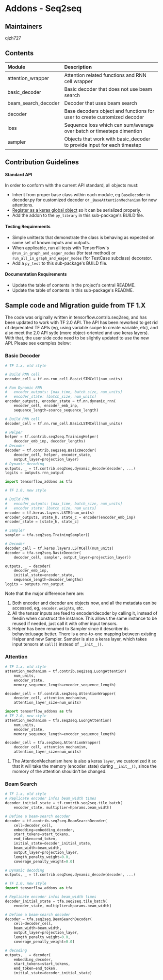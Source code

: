 # Addons - Seq2seq

## Maintainers
qlzh727

## Contents
| Module | Description                             |
|:----------------------- |:-----------------------------|
| attention_wrapper | Attention related functions and RNN cell wrapper |
| basic_decoder | Basic decoder that does not use beam search |
| beam_search_decoder | Decoder that uses beam search |
| decoder | Base decoders object and functions for user to create customized decoder |
| loss | Sequence loss which can sum/average over batch or timesteps dimention |
| sampler | Objects that work with basic_decoder to provide input for each timestep |

## Contribution Guidelines
#### Standard API
In order to conform with the current API standard, all objects must:
 * Inherit from proper base class within each module, eg `BaseDecoder` in decoder.py for customized
   decoder or `_BaseAttentionMechanism` for new attentions.
 * [Register as a keras global object](https://github.com/tensorflow/addons/blob/master/tensorflow_addons/utils/python/keras_utils.py)
  so it can be serialized properly.
 * Add the addon to the `py_library` in this sub-package's BUILD file.

#### Testing Requirements
 * Simple unittests that demonstrate the class is behaving as expected on
   some set of known inputs and outputs.
 * When applicable, run all tests with TensorFlow's
   `@run_in_graph_and_eager_modes` (for test method)
   or `run_all_in_graph_and_eager_modes` (for TestCase subclass) decorator.
 * Add a `py_test` to this sub-package's BUILD file.

#### Documentation Requirements
 * Update the table of contents in the project's central README.
 * Update the table of contents in this sub-package's README.

## Sample code and Migration guide from TF 1.X
The code was originally written in tensorflow.contrib.seq2seq, and has been updated to work with
TF 2.0 API. The API has been reworked to get rid of deprecated TF APIs (eg, using variable
scope to create variable, etc), and also meet the 2.0 API sytle (more object-oriented and use keras
layers). With that, the user side code need to be slightly updated to use the new API. Please see
examples below:

### Basic Decoder
``` python
# TF 1.x, old style

# Build RNN cell
encoder_cell = tf.nn.rnn_cell.BasicLSTMCell(num_units)

# Run Dynamic RNN
#   encoder_outputs: [max_time, batch_size, num_units]
#   encoder_state: [batch_size, num_units]
encoder_outputs, encoder_state = tf.nn.dynamic_rnn(
    encoder_cell, encoder_emb_inp,
    sequence_length=source_sequence_length)

# Build RNN cell
decoder_cell = tf.nn.rnn_cell.BasicLSTMCell(num_units)

# Helper
helper = tf.contrib.seq2seq.TrainingHelper(
    decoder_emb_inp, decoder_lengths)
# Decoder
decoder = tf.contrib.seq2seq.BasicDecoder(
    decoder_cell, helper, encoder_state,
    output_layer=projection_layer)
# Dynamic decoding
outputs, _ = tf.contrib.seq2seq.dynamic_decode(decoder, ...)
logits = outputs.rnn_output
```

``` python
import tensorflow_addons as tfa

# TF 2.0, new style

# Build RNN
#   encoder_outputs: [max_time, batch_size, num_units]
#   encoder_state: [batch_size, num_units]
encoder = tf.keras.layers.LSTM(num_units)
encoder_outputs, state_h, state_c = encoder(encoder_emb_inp)
encoder_state = [state_h, state_c]

# Sampler
sampler = tfa.seq2seq.TrainingSampler()

# Decoder
decoder_cell = tf.keras.layers.LSTMCell(num_units)
decoder = tfa.seq2seq.BasicDecoder(
    decoder_cell, sampler, output_layer=projection_layer))

outputs, _ = decoder(
    decoder_emb_inp,
    initial_state=encoder_state,
    sequence_length=decoder_lengths)
logits = outputs.rnn_output
```

Note that the major difference here are:

1. Both encoder and decoder are objects now, and all the metadata can be accessed, eg,
   `encoder.weights`, etc.
1. All the tensor inputs are feed to encoder/decoder by calling it, instead of feedin when construct
   the instance. This allows the same instance to be reused if needed, just call it with other input
   tensors.
1. Helper has been renamed to Sampler since it describer its behavior/usage better. There is a
   one-to-one mapping between existing Helper and new Sampler. Sampler is also a keras layer, which
   takes input tensors at `call()` instead of `__init__()`.


### Attention
``` python
# TF 1.x, old style
attention_mechanism = tf.contrib.seq2seq.LuongAttention(
    num_units,
    encoder_state,
    memory_sequence_length=encoder_sequence_length)

decoder_cell = tf.contrib.seq2seq.AttentionWrapper(
    decoder_cell, attention_mechanism,
    attention_layer_size=num_units)
```

``` python
import tensorflow_addons as tfa
# TF 2.0, new style
attention_mechanism = tfa.seq2seq.LuongAttention(
    num_units,
    encoder_state,
    memory_sequence_length=encoder_sequence_length)

decoder_cell = tfa.seq2seq.AttentionWrapper(
    decoder_cell, attention_mechanism,
    attention_layer_size=num_units)
```

1. The AttentionMechanism here is also a keras `layer`, we customized it so that it will take the
   memory (encoder_state) during `__init__()`, since the momory of the attention shouldn't be
   changed.

### Beam Search
``` python
# TF 1.x, old style
# Replicate encoder infos beam_width times
decoder_initial_state = tf.contrib.seq2seq.tile_batch(
    encoder_state, multiplier=hparams.beam_width)

# Define a beam-search decoder
decoder = tf.contrib.seq2seq.BeamSearchDecoder(
    cell=decoder_cell,
    embedding=embedding_decoder,
    start_tokens=start_tokens,
    end_token=end_token,
    initial_state=decoder_initial_state,
    beam_width=beam_width,
    output_layer=projection_layer,
    length_penalty_weight=0.0,
    coverage_penalty_weight=0.0)

# Dynamic decoding
outputs, _ = tf.contrib.seq2seq.dynamic_decode(decoder, ...)
```

``` python
# TF 2.0, new style
import tensorflow_addons as tfa

# Replicate encoder infos beam_width times
decoder_initial_state = tfa.seq2seq.tile_batch(
    encoder_state, multiplier=hparams.beam_width)

# Define a beam-search decoder
decoder = tfa.seq2seq.BeamSearchDecoder(
    cell=decoder_cell,
    beam_width=beam_width,
    output_layer=projection_layer,
    length_penalty_weight=0.0,
    coverage_penalty_weight=0.0)

# decoding
outputs, _ = decoder(
    embedding_decoder,
    start_tokens=start_tokens,
    end_token=end_token,
    initial_state=decoder_initial_state)
```